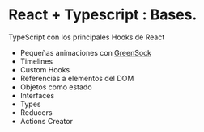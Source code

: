 # React + Typescript : Bases.

TypeScript con los principales Hooks de React
- Pequeñas animaciones con [GreenSock](https://greensock.com/)
- Timelines
- Custom Hooks
- Referencias a elementos del DOM
- Objetos como estado
- Interfaces
- Types
- Reducers
- Actions Creator